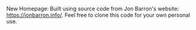 New Homepage: Built using source code from Jon Barron's website: https://jonbarron.info/. Feel free to clone this code for your own personal use.